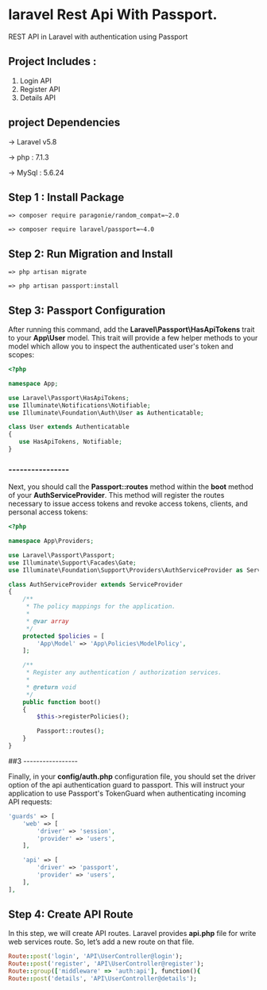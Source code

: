 
# laravel Rest Api With Passport.

REST API in Laravel with authentication using Passport

## Project Includes : 

1) Login API
2) Register API
3) Details API

## project Dependencies

-> Laravel v5.8

-> php : 7.1.3 

-> MySql : 5.6.24

## Step 1 : Install Package
```
=> composer require paragonie/random_compat=~2.0

=> composer require laravel/passport=~4.0
```
## Step 2: Run Migration and Install
```
=> php artisan migrate

=> php artisan passport:install
```
## Step 3: Passport Configuration
 
 After running this command, add the **Laravel\Passport\HasApiTokens** trait to your **App\User** model. This trait will provide a few helper methods to your model which allow you to inspect the authenticated user's token and scopes:
 
 ```php
 <?php

namespace App;

use Laravel\Passport\HasApiTokens;
use Illuminate\Notifications\Notifiable;
use Illuminate\Foundation\Auth\User as Authenticatable;

class User extends Authenticatable
{
    use HasApiTokens, Notifiable;
}
```
 
 


### ----------------
Next, you should call the **Passport::routes** method within the **boot** method of your **AuthServiceProvider**. This method will register the routes necessary to issue access tokens and revoke access tokens, clients, and personal access tokens:

```php
<?php

namespace App\Providers;

use Laravel\Passport\Passport;
use Illuminate\Support\Facades\Gate;
use Illuminate\Foundation\Support\Providers\AuthServiceProvider as ServiceProvider;

class AuthServiceProvider extends ServiceProvider
{
    /**
     * The policy mappings for the application.
     *
     * @var array
     */
    protected $policies = [
        'App\Model' => 'App\Policies\ModelPolicy',
    ];

    /**
     * Register any authentication / authorization services.
     *
     * @return void
     */
    public function boot()
    {
        $this->registerPolicies();

        Passport::routes();
    }
}
```


##3 -----------------

Finally, in your **config/auth.php** configuration file, you should set the driver option of the api authentication guard to passport. This will instruct your application to use Passport's TokenGuard when authenticating incoming API requests:

```php
'guards' => [
    'web' => [
        'driver' => 'session',
        'provider' => 'users',
    ],

    'api' => [
        'driver' => 'passport',
        'provider' => 'users',
    ],
],
```



## Step 4: Create API Route

In this step, we will create API routes. Laravel provides **api.php** file for write web services route. So, let’s add a new route on that file.

```ruby
Route::post('login', 'API\UserController@login');
Route::post('register', 'API\UserController@register');
Route::group(['middleware' => 'auth:api'], function(){
Route::post('details', 'API\UserController@details');
```



